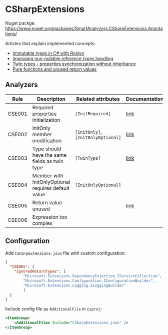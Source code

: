 # CSharpExtensions

Nuget packge: https://www.nuget.org/packages/SmartAnalyzers.CSharpExtensions.Annotations/

Articles that explain implemented concepts:
- [Immutable types in C# with Roslyn](https://cezarypiatek.github.io/post/immutable-types-with-roslyn/)
- [Improving non-nullable reference types handling](https://cezarypiatek.github.io/post/better-non-nullable-handling/)
- [Twin types - properties synchronization without inheritance](https://cezarypiatek.github.io/post/csharp-twin-types/)
- [Pure functions and unused return values](https://cezarypiatek.github.io/post/pure-functions-and-unused-return-value/)

## Analyzers

|Rule|Description| Related attributes|Documentation|
|----|-----------|-------------------|-------------|
|CSE001|Required properties initialization| `[InitRequired]` | [link](https://cezarypiatek.github.io/post/immutable-types-with-roslyn/#convenient-initialization) |
|CSE002|InitOnly member modification |`[InitOnly]`, `[InitOnlyOptional]`| [link](https://cezarypiatek.github.io/post/immutable-types-with-roslyn/#full-immutability) |
|CSE003|Type should have the same fields as twin type| `[TwinType]` | [link](https://cezarypiatek.github.io/post/csharp-twin-types/#the-solution-extending-c-rules-with-custom-analyzer)|
|CSE004| Member with InitOnlyOptional requires default value| `[InitOnlyOptional]` ||
|CSE005| Return value unused | | [link](https://cezarypiatek.github.io/post/pure-functions-and-unused-return-value/)|
|CSE006| Expression too complex | | |


## Configuration

Add `CSharpExtensions.json` file with custom configuration:

```json
{
  "CSE005": {
    "IgnoredReturnTypes": [ 
        "Microsoft.Extensions.DependencyInjection.IServiceCollection",
        "Microsoft.Extensions.Configuration.IConfigurationBuilder",
        "Microsoft.Extensions.Logging.ILoggingBuilder"
        ] 
  } 
}
```

Include config file as `AdditionalFile` in `csproj`:

```xml
<ItemGroup>
    <AdditionalFiles Include="CSharpExtensions.json" />
</ItemGroup>
```

